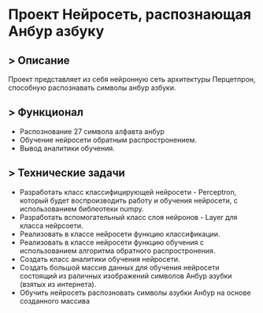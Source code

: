 # Проект Нейросеть, распознающая Анбур азбуку
## > Описание
Проект представляет из себя нейронную сеть архитектуры Перцетпрон,
способную распознавать символы анбур азбуки. 
## > Функционал
- Распознование 27 символа алфавта анбур
- Обучение нейросети обратным распростронением.
- Вывод аналитики обучения.
## > Технические задачи
- Разработать класс классифицирующей нейросети - Perceptron, который будет воспроизводить работу и обучения нейросети, с использованием библеотеки numpy.
- Разработать вспомогательный класс слоя нейронов - Layer для класса нейрсоети.
- Реализовать в классе нейросети функцию классификации.
- Реализовать в классе нейросети функцию обучения с использованием алгоритма обратного распростронения.
- Создать класс аналитики обучения нейросети.
- Создать большой массив данных для обучения нейросети состоящий из раличных изображений символов Анбур азубки (взятых из интернета).
- Обучить нейросеть распозновать символы азубки Анбур на основе созданного массива
